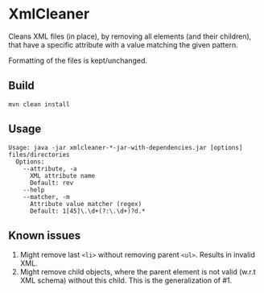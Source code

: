 # XmlCleaner
Cleans XML files (in place), by removing all elements (and their children), that have a specific attribute with a value matching the given pattern.

Formatting of the files is kept/unchanged.

## Build

	mvn clean install

## Usage

	Usage: java -jar xmlcleaner-*-jar-with-dependencies.jar [options] files/directories
	  Options:
	    --attribute, -a
	      XML attribute name
	      Default: rev
	    --help
	    --matcher, -m
	      Attribute value matcher (regex)
	      Default: 1[45]\.\d+(?:\.\d+)?d.*


## Known issues

1. Might remove last `<li>` without removing parent `<ul>`. Results in invalid XML.
2. Might remove child objects, where the parent element is not valid (w.r.t XML schema) without this child. This is the generalization of #1.